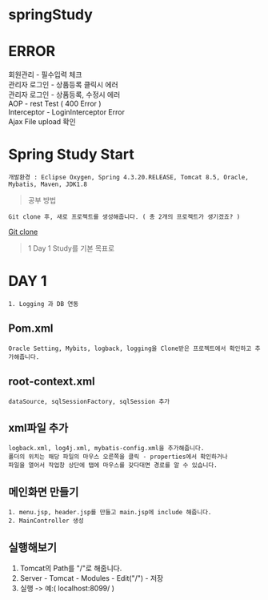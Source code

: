 # springStudy
# ERROR
회원관리 - 필수입력 체크<br/>
관리자 로그인 - 상품등록 클릭시 에러<br/>
관리자 로그인 - 상품등록, 수정시 에러<br/>
AOP - rest Test ( 400 Error )<br/>
Interceptor - LoginInterceptor Error <br/>
Ajax File upload 확인 <br/>

# Spring Study Start
~~~
개발환경 : Eclipse Oxygen, Spring 4.3.20.RELEASE, Tomcat 8.5, Oracle, Mybatis, Maven, JDK1.8
~~~

> 공부 방법
~~~
Git clone 후, 새로 프로젝트를 생성해줍니다. ( 총 2개의 프로젝트가 생기겠죠? )
~~~
[Git clone](https://jwgye.tistory.com/38)

> 1 Day 1 Study를 기본 목표로 
# DAY 1
~~~
1. Logging 과 DB 연동
~~~
## Pom.xml
~~~ 
Oracle Setting, Mybits, logback, logging을 Clone받은 프로젝트에서 확인하고 추가해줍니다.
~~~
## root-context.xml
~~~
dataSource, sqlSessionFactory, sqlSession 추가
~~~
## xml파일 추가
~~~
logback.xml, log4j.xml, mybatis-config.xml을 추가해줍니다.
폴더의 위치는 해당 파일의 마우스 오른쪽을 클릭 - properties에서 확인하거나
파일을 열어서 작업창 상단에 탭에 마우스를 갖다대면 경로를 알 수 있습니다.
~~~
## 메인화면 만들기
~~~
1. menu.jsp, header.jsp를 만들고 main.jsp에 include 해줍니다.
2. MainController 생성
~~~
## 실행해보기
1. Tomcat의 Path를 "/"로 해줍니다.
2. Server - Tomcat - Modules - Edit("/") - 저장
3. 실행 -> 예:( localhost:8099/ )


